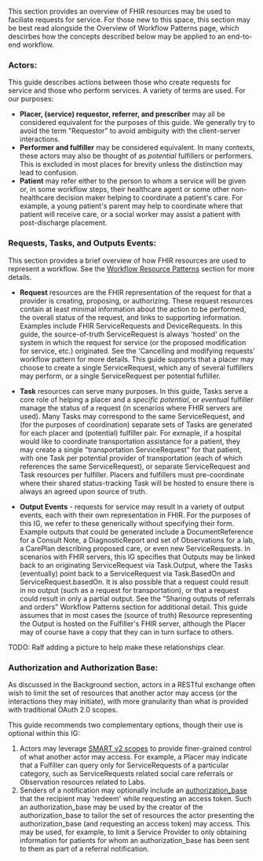 This section provides an overview of FHIR resources may be used to faciliate requests for service. For those new to this space, this section may be best read alongside the Overview of Workflow Patterns page, which descirbes how the concepts described below may be applied to an end-to-end workflow. 

### Actors:

This guide describes actions between those who create requests for service and those who perform services. A variety of terms are used. For our purposes:

* **Placer, (service) requestor, referrer, and prescriber** may all be considered equivalent for the purposes of this guide. We generally try to avoid the term "Requestor" to avoid ambiguity with the client-server interactions. 
* **Performer and fulfiller** may be considered equivalent. In many contexts, these actors may also be thought of as *potential* fulfillers or performers. This is excluded in most places for brevity unless the distinction may lead to confusion.
* **Patient** may refer either to the person to whom a service will be given or, in some workflow steps, their healthcare agent or some other non-healthcare decision maker helping to coordinate a patient's care. For example, a young patient's parent may help to coordinate where that patient will receive care, or a social worker may assist a patient with post-discharge placement.

### Requests, Tasks, and Outputs Events:
This section provides a brief overview of how FHIR resources are used to represent a workflow. See the [Workflow Resource Patterns]([url](https://www.hl7.org/fhir/workflow.html#respatterns)) section for more details. 

* **Request** resources are the FHIR representation of the request for that a provider is creating, proposing, or authorizing. These request resources contain at least minimal information about the action to be performed, the overall status of the request, and links to supporting information. Examples include FHIR ServiceRequests and DeviceRequests. In this guide, the source-of-truth ServiceRequest is always 'hosted' on the system in which the request for service (or the proposed modification for service, etc.) originated. See the 'Cancelling and modifying requests' workflow pattern for more details. This guide supports that a placer may choose to create a single ServiceRequest, which any of several fulfillers may perform, or a single ServiceRequest per potential fufliller.
  
* **Task** resources can serve many purposes. In this guide, Tasks serve a core role of helping a placer and a _specific_ *potential*, or *eventual* fulfiller manage the status of a request (in scenarios where FHIR servers are used). Many Tasks may correspond to the same ServiceRequest, and (for the purposes of coordination) separate sets of Tasks are generated for each placer and (potential) fulfiller pair. For exmaple, if a hospital would like to coordinate transportation assistance for a patient, they may create a single "transportation ServiceRequest" for that patient, with one Task per potential provider of transportation (each of which references the same ServiceRequest), or separate ServiceRequest and Task resources per fulfiller. Placers and fulfillers must pre-coordinate where their shared status-tracking Task will be hosted to ensure there is always an agreed upon source of truth. 
  
* **Output Events** - requests for service may result in a variety of output events, each with their own representation in FHIR. For the purposes of this IG, we refer to these generically without specifying their form. Example outputs that could be generated include a DocumentReference for a Consult Note, a DiagnosticReport and set of Observations for a lab, a CarePlan describing proposed care, or even new ServiceRequests. In scenarios with FHIR servers, this IG specifies that Outputs may be linked back to an originating ServiceRequest via Task.Output, where the Tasks (eventually) point back to a ServiceRequest via Task.BasedOn and ServiceRequest.basedOn.  It is also possible that a request could result in no output (such as a request for transportation), or that a request could result in only a partial output. See the "Sharing outputs of referrals and orders" Workflow Patterns section for additional detail. This guide assumes that in most cases the (source of truth) Resource representing the Output is hosted on the Fulfiller's FHIR server, although the Placer may of course have a copy that they can in turn surface to others. 

TODO: Ralf adding a picture to help make these relationships clear. 

### Authorization and Authorization Base:

As discussed in the Background section, actors in a RESTful exchange often wish to limit the set of resources that another actor may access (or the interactions they may initiate), with more granularity than what is provided with traditional OAuth 2.0 scopes. 

This guide recommends two complementary options, though their use is optional within this IG:

1. Actors may leverage [SMART v2 scopes]([url](https://hl7.org/fhir/smart-app-launch/)) to provide finer-grained control of what another actor may access. For example, a Placer may indicate that a Fulfiller can query only for ServiceRequests of a particular category, such as ServiceRequests related social care referrals or Observation resources related to Labs.
2. Senders of a notification may optionally include an [authorization_base]([url](https://build.fhir.org/ig/HL7/fhir-subscription-backport-ig/StructureDefinition-notification-authorization-hint.html)) that the recipient may 'redeem' while requesting an access token. Such an authorization_base may be used by the creator of the authorization_base to tailor the set of resources the actor presenting the authorization_base (and requesting an access token) may access. This may be used, for example, to limit a Service Provider to only obtaining information for patients for whom an authorization_base has been sent to them as part of a referral notification. 
